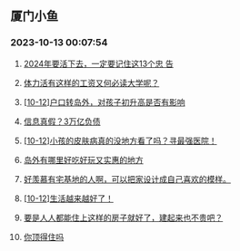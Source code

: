 ## 厦门小鱼 
### 2023-10-13 00:07:54

1. [2024年要活下去，一定要记住这13个忠
告](http://bbs.xmfish.com/read-htm-tid-18087163.html)

2. [体力活有这样的工资又何必读大学呢？](http://bbs.xmfish.com/read-htm-tid-18087298.html)

3. [[10-12]户口转岛外，对孩子初升高是否有影响](http://bbs.xmfish.com/read-htm-tid-18087284.html)

4. [信息真假？3万亿负债](http://bbs.xmfish.com/read-htm-tid-18087328.html)

5. [[10-12]小孩的皮肤病真的没地方看了吗？寻最强医院！](http://bbs.xmfish.com/read-htm-tid-18087262.html)

6. [岛外有哪里好吃好玩又实惠的地方](http://bbs.xmfish.com/read-htm-tid-18087289.html)

7. [好羡慕有宅基地的人啊，可以把家设计成自己喜欢的模样。](http://bbs.xmfish.com/read-htm-tid-18087218.html)

8. [[10-12]生活越来越好了！](http://bbs.xmfish.com/read-htm-tid-18087372.html)

9. [要是人人都能住上这样的房子就好了，建起来也不贵吧？](http://bbs.xmfish.com/read-htm-tid-18087185.html)

10. [你顶得住吗](http://bbs.xmfish.com/read-htm-tid-18087419.html)


